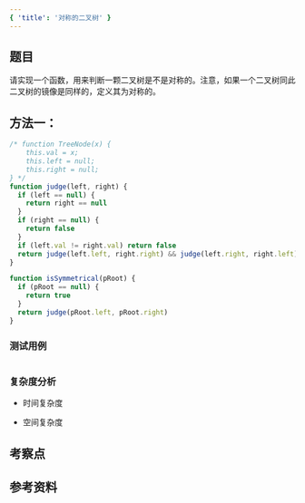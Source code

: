 ```yaml
---
{ 'title': '对称的二叉树' }
---
```


## 题目

请实现一个函数，用来判断一颗二叉树是不是对称的。注意，如果一个二叉树同此二叉树的镜像是同样的，定义其为对称的。

## 方法一：

```js
/* function TreeNode(x) {
    this.val = x;
    this.left = null;
    this.right = null;
} */
function judge(left, right) {
  if (left == null) {
    return right == null
  }
  if (right == null) {
    return false
  }
  if (left.val != right.val) return false
  return judge(left.left, right.right) && judge(left.right, right.left)
}

function isSymmetrical(pRoot) {
  if (pRoot == null) {
    return true
  }
  return judge(pRoot.left, pRoot.right)
}
```

### 测试用例

```js
```

### 复杂度分析

- 时间复杂度

- 空间复杂度

## 考察点

## 参考资料
